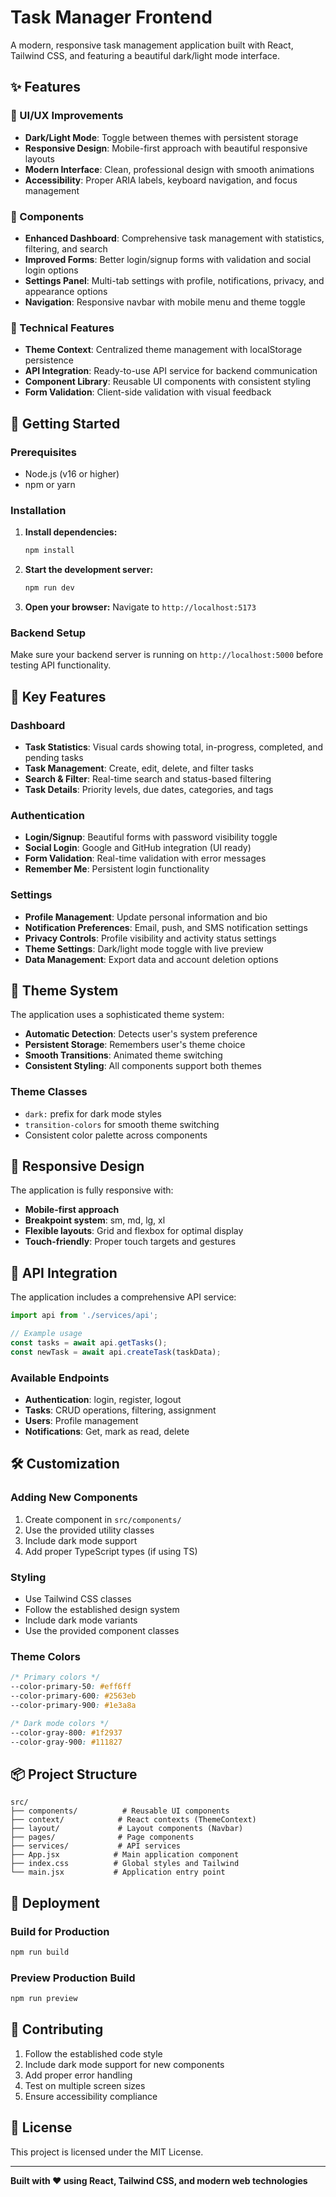 # Task Manager Frontend

A modern, responsive task management application built with React, Tailwind CSS, and featuring a beautiful dark/light mode interface.

## ✨ Features

### 🎨 UI/UX Improvements
- **Dark/Light Mode**: Toggle between themes with persistent storage
- **Responsive Design**: Mobile-first approach with beautiful responsive layouts
- **Modern Interface**: Clean, professional design with smooth animations
- **Accessibility**: Proper ARIA labels, keyboard navigation, and focus management

### 📱 Components
- **Enhanced Dashboard**: Comprehensive task management with statistics, filtering, and search
- **Improved Forms**: Better login/signup forms with validation and social login options
- **Settings Panel**: Multi-tab settings with profile, notifications, privacy, and appearance options
- **Navigation**: Responsive navbar with mobile menu and theme toggle

### 🔧 Technical Features
- **Theme Context**: Centralized theme management with localStorage persistence
- **API Integration**: Ready-to-use API service for backend communication
- **Component Library**: Reusable UI components with consistent styling
- **Form Validation**: Client-side validation with visual feedback

## 🚀 Getting Started

### Prerequisites
- Node.js (v16 or higher)
- npm or yarn

### Installation

1. **Install dependencies:**
   ```bash
   npm install
   ```

2. **Start the development server:**
   ```bash
   npm run dev
   ```

3. **Open your browser:**
   Navigate to `http://localhost:5173`

### Backend Setup
Make sure your backend server is running on `http://localhost:5000` before testing API functionality.

## 🎯 Key Features

### Dashboard
- **Task Statistics**: Visual cards showing total, in-progress, completed, and pending tasks
- **Task Management**: Create, edit, delete, and filter tasks
- **Search & Filter**: Real-time search and status-based filtering
- **Task Details**: Priority levels, due dates, categories, and tags

### Authentication
- **Login/Signup**: Beautiful forms with password visibility toggle
- **Social Login**: Google and GitHub integration (UI ready)
- **Form Validation**: Real-time validation with error messages
- **Remember Me**: Persistent login functionality

### Settings
- **Profile Management**: Update personal information and bio
- **Notification Preferences**: Email, push, and SMS notification settings
- **Privacy Controls**: Profile visibility and activity status settings
- **Theme Settings**: Dark/light mode toggle with live preview
- **Data Management**: Export data and account deletion options

## 🎨 Theme System

The application uses a sophisticated theme system:

- **Automatic Detection**: Detects user's system preference
- **Persistent Storage**: Remembers user's theme choice
- **Smooth Transitions**: Animated theme switching
- **Consistent Styling**: All components support both themes

### Theme Classes
- `dark:` prefix for dark mode styles
- `transition-colors` for smooth theme switching
- Consistent color palette across components

## 📱 Responsive Design

The application is fully responsive with:
- **Mobile-first approach**
- **Breakpoint system**: sm, md, lg, xl
- **Flexible layouts**: Grid and flexbox for optimal display
- **Touch-friendly**: Proper touch targets and gestures

## 🔌 API Integration

The application includes a comprehensive API service:

```javascript
import api from './services/api';

// Example usage
const tasks = await api.getTasks();
const newTask = await api.createTask(taskData);
```

### Available Endpoints
- **Authentication**: login, register, logout
- **Tasks**: CRUD operations, filtering, assignment
- **Users**: Profile management
- **Notifications**: Get, mark as read, delete

## 🛠️ Customization

### Adding New Components
1. Create component in `src/components/`
2. Use the provided utility classes
3. Include dark mode support
4. Add proper TypeScript types (if using TS)

### Styling
- Use Tailwind CSS classes
- Follow the established design system
- Include dark mode variants
- Use the provided component classes

### Theme Colors
```css
/* Primary colors */
--color-primary-50: #eff6ff
--color-primary-600: #2563eb
--color-primary-900: #1e3a8a

/* Dark mode colors */
--color-gray-800: #1f2937
--color-gray-900: #111827
```

## 📦 Project Structure

```
src/
├── components/          # Reusable UI components
├── context/            # React contexts (ThemeContext)
├── layout/             # Layout components (Navbar)
├── pages/              # Page components
├── services/           # API services
├── App.jsx            # Main application component
├── index.css          # Global styles and Tailwind
└── main.jsx           # Application entry point
```

## 🚀 Deployment

### Build for Production
```bash
npm run build
```

### Preview Production Build
```bash
npm run preview
```

## 🤝 Contributing

1. Follow the established code style
2. Include dark mode support for new components
3. Add proper error handling
4. Test on multiple screen sizes
5. Ensure accessibility compliance

## 📄 License

This project is licensed under the MIT License.

---

**Built with ❤️ using React, Tailwind CSS, and modern web technologies**
